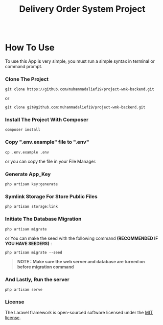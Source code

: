 <h1 align="center">Delivery Order System Project</h1>
<br><br>

# How To Use

To use this App is very simple, you must run a simple syntax in terminal or command prompt.

### Clone The Project

```
git clone https://github.com/muhammadalief19/project-wmk-backend.git
```

or

```
git clone git@github.com:muhammadalief19/project-wmk-backend.git
```

### Install The Project With Composer

```
composer install
```

### Copy ".env.example" file to ".env"

```
cp .env.example .env
```

or you can copy the file in your File Manager.

### Generate App_Key

```
php artisan key:generate
```

### Symlink Storage For Store Public Files

```
php artisan storage:link
```

### Initiate The Database Migration

```
php artisan migrate
```

or You can make the seed with the following command <b>(RECOMMENDED IF YOU HAVE SEEDERS)</b> :

```
php artisan migrate --seed
```

> **NOTE : Make sure the web server and database are turned on before migration command**

### And Lastly, Run the server

```
php artisan serve
```

### License

The Laravel framework is open-sourced software licensed under the [MIT license](https://opensource.org/licenses/MIT).
